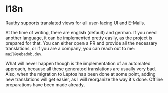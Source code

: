 # I18n

Rauthy supports translated views for all user-facing UI and E-Mails.

At the time of writing, there are english (default) and german. If you need another language, it can be implemented
pretty easily, as the project is prepared for that. You can either open a PR and provide all the necessary translations,
or if you are a company, you can reach out to me: `mail@sebadob.dev`.

What will never happen though is the implementation of an automated approach, because all these generated translations
are usually very bad. Also, when the migration to Leptos has been done at some point, adding new translations will get
easier, as I will reorganize the way it's done. Offline preparations have been made already.